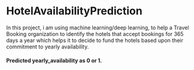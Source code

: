 # HotelAvailabilityPrediction

In this project, i am using machine learning/deep learning, to help a Travel Booking organization to identify the hotels that accept bookings for 365 days a year which helps it to decide to fund the hotels based upon their commitment to yearly availability.

#### Predicted yearly_availability as 0 or 1.

